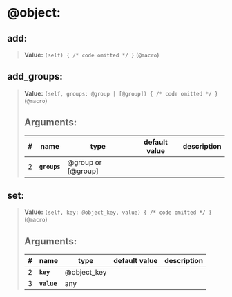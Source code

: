   

# **@object**: 
 
## **add**:

> **Value:** `(self) { /* code omitted */ }` (`@macro`) 
>
>
>  
>

## **add\_groups**:

> **Value:** `(self, groups: @group | [@group]) { /* code omitted */ }` (`@macro`) 
>
>## Arguments:
>
>| # | name | type | default value | description |
>| - | ---- | ---- | ------------- | ----------- |
>| 2 | **`groups`** | @group or [@group] | | |
>  
>  
>

## **set**:

> **Value:** `(self, key: @object_key, value) { /* code omitted */ }` (`@macro`) 
>
>## Arguments:
>
>| # | name | type | default value | description |
>| - | ---- | ---- | ------------- | ----------- |
>| 2 | **`key`** | @object_key | | |
>  | 3 | **`value`** |any | | |
>  
>  
>
